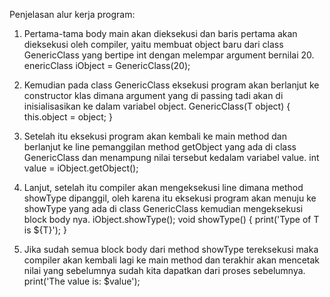 Penjelasan alur kerja program:

1. Pertama-tama body main akan dieksekusi dan baris pertama akan dieksekusi oleh compiler, yaitu membuat object baru dari class GenericClass yang bertipe int dengan melempar argument bernilai 20.
enericClass<int> iObject = GenericClass<int>(20);

2. Kemudian pada class GenericClass eksekusi program akan berlanjut ke constructor klas dimana argument yang di passing tadi akan di inisialisasikan ke dalam variabel object.
GenericClass(T object) {
  this.object = object;
}

3. Setelah itu eksekusi program akan kembali ke main method dan berlanjut ke line pemanggilan method getObject yang ada di class GenericClass dan menampung nilai tersebut kedalam variabel value.
int value = iObject.getObject();

4. Lanjut, setelah itu compiler akan mengeksekusi line dimana method showType dipanggil, oleh karena itu eksekusi program akan menuju ke showType yang ada di class GenericClass kemudian mengeksekusi block body nya.
iObject.showType();
void showType() {
  print('Type of T is ${T}');
}

5. Jika sudah semua block body dari method showType tereksekusi maka compiler akan kembali lagi ke main method dan terakhir akan mencetak nilai yang sebelumnya sudah kita dapatkan dari proses sebelumnya.
print('The value is: $value');
